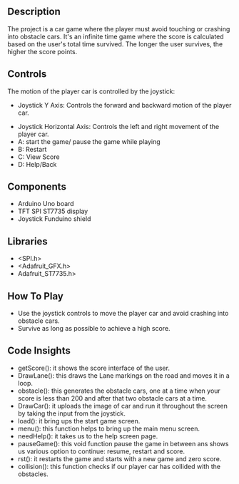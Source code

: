 
## Description 
The project is a car game where the player must avoid touching or crashing into obstacle cars. It's an infinite time game where the score is calculated based on the user's total time survived. The longer the user survives, the higher the score points.
## Controls
The motion of the player car is controlled by the joystick:
- Joystick Y Axis: Controls the forward and backward motion of the player car.
* Joystick Horizontal Axis: Controls the left and right movement of the player car.
* A: start the game/ pause the game while playing
* B: Restart
* C: View Score
* D: Help/Back

## Components
- Arduino Uno board
- TFT SPI ST7735 display
- Joystick Funduino shield
## Libraries
- <SPI.h>
- <Adafruit_GFX.h>
- Adafruit_ST7735.h>
## How To Play
- Use the joystick controls to move the player car and avoid crashing into obstacle cars.
- Survive as long as possible to achieve a high score.
## Code Insights
- getScore(): it shows the score interface of the user.
- DrawLane(): this draws the Lane markings on the road and moves it in a loop.
- obstacle(): this generates the obstacle cars, one at a time when your score is less than 200 and after that two obstacle cars at a time.
- DrawCar(): it uploads the image of car and run it throughout the screen by taking the input from the joystick.
- load(): it bring ups the start game screen.
- menu(): this function helps to bring up the main menu screen.
- needHelp(): it takes us to the help screen page.
- pauseGame(): this void function pause the game in between ans shows us various option to continue: resume, restart and score.
- rst(): it restarts the game and starts with a new game and zero score.
- collision(): this function checks if our player car has collided with the obstacles.
    
